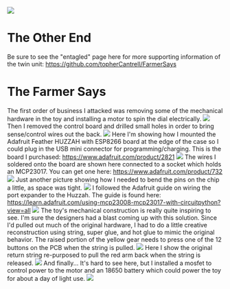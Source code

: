 ![](https://github.com/garydion/FarmerSays/blob/master/art/praw.jpg)

# The Other End

Be sure to see the "entagled" page here for more supporting information of the twin unit:
https://github.com/topherCantrell/FarmerSays

# The Farmer Says

The first order of business I attacked was removing some of the mechanical hardware in the toy and installing a motor to spin the dial electrically.
![](https://github.com/garydion/FarmerSays/blob/master/art/IMG_0860.JPG)
Then I removed the control board and drilled small holes in order to bring sense/control wires out the back.
![](https://github.com/garydion/FarmerSays/blob/master/art/IMG_0862.JPG)
Here I'm showing how I mounted the Adafruit Feather HUZZAH with ESP8266 board at the edge of the case so I could plug in the USB mini connector for programming/charging.  This is the board I purchased:
https://www.adafruit.com/product/2821
![](https://github.com/garydion/FarmerSays/blob/master/art/IMG_0872.JPG)
The wires I soldered onto the board are shown here connected to a socket which holds an MCP23017.  You can get one here:
https://www.adafruit.com/product/732
![](https://github.com/garydion/FarmerSays/blob/master/art/IMG_0876.JPG)
Just another picture showing how I needed to bend the pins on the chip a little, as space was tight.
![](https://github.com/garydion/FarmerSays/blob/master/art/IMG_0877.JPG)
I followed the Adafruit guide on wiring the port expander to the Huzzah.  The guide is found here: https://learn.adafruit.com/using-mcp23008-mcp23017-with-circuitpython?view=all
![](https://github.com/garydion/FarmerSays/blob/master/art/IMG_0882.JPG)
The toy's mechanical construction is really quite inspiring to see.  I'm sure the designers had a blast coming up with this solution.  Since I'd pulled out much of the original hardware, I had to do a little creative reconstruction using string, super glue, and hot glue to mimic the original behavior.  The raised portion of the yellow gear needs to press one of the 12 buttons on the PCB when the string is pulled.
![](https://github.com/garydion/FarmerSays/blob/master/art/IMG_0885.JPG)
Here I show the original return string re-purposed to pull the red arm back when the string is released.
![](https://github.com/garydion/FarmerSays/blob/master/art/IMG_0886.JPG)
And finally... It's hard to see here, but I installed a mosfet to control power to the motor and an 18650 battery which could power the toy for about a day of light use.
![](https://github.com/garydion/FarmerSays/blob/master/art/IMG_0890.JPG)
